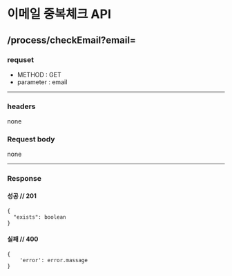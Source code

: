 # 이메일 중복체크 API

## /process/checkEmail?email=

### requset

- METHOD : GET
- parameter : email

---

### headers

none

### Request body

none

---

### Response

#### 성공 // 201

```
{
  "exists": boolean
}
```

#### 실패 // 400

```
{
    'error': error.massage
}
```
